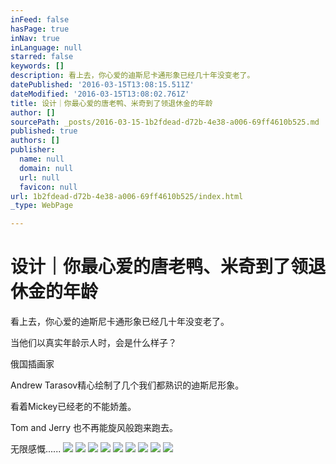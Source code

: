 ```yaml
---
inFeed: false
hasPage: true
inNav: true
inLanguage: null
starred: false
keywords: []
description: 看上去，你心爱的迪斯尼卡通形象已经几十年没变老了。
datePublished: '2016-03-15T13:08:15.511Z'
dateModified: '2016-03-15T13:08:02.761Z'
title: 设计｜你最心爱的唐老鸭、米奇到了领退休金的年龄
author: []
sourcePath: _posts/2016-03-15-1b2fdead-d72b-4e38-a006-69ff4610b525.md
published: true
authors: []
publisher:
  name: null
  domain: null
  url: null
  favicon: null
url: 1b2fdead-d72b-4e38-a006-69ff4610b525/index.html
_type: WebPage

---
```

# 设计｜你最心爱的唐老鸭、米奇到了领退休金的年龄

看上去，你心爱的迪斯尼卡通形象已经几十年没变老了。

当他们以真实年龄示人时，会是什么样子？

俄国插画家

Andrew Tarasov精心绘制了几个我们都熟识的迪斯尼形象。

看着Mickey已经老的不能娇羞。

Tom and Jerry 也不再能旋风般跑来跑去。

无限感慨......
![](https://the-grid-user-content.s3-us-west-2.amazonaws.com/47d3503e-d749-4d76-ab6e-ecc9829687f3.jpg)
![](https://the-grid-user-content.s3-us-west-2.amazonaws.com/3a509520-2249-42ff-9a52-b70552fe4390.jpg)
![](https://the-grid-user-content.s3-us-west-2.amazonaws.com/96059772-95ef-4247-ae97-0d1266a820eb.jpg)
![](https://the-grid-user-content.s3-us-west-2.amazonaws.com/a750aaf4-e2c2-48b5-9360-2c7a031e876f.jpg)
![](https://the-grid-user-content.s3-us-west-2.amazonaws.com/391da53a-33d6-4679-910e-ca4301097401.jpg)
![](https://the-grid-user-content.s3-us-west-2.amazonaws.com/d853ccf1-f7ab-4ecd-bdae-6ec973f24766.jpg)
![](https://the-grid-user-content.s3-us-west-2.amazonaws.com/69d5178f-e646-48fa-8d8d-a706babfd1d6.jpg)
![](https://the-grid-user-content.s3-us-west-2.amazonaws.com/6d050dbd-0d17-4b45-81c0-8aa22af88c6f.jpg)
![](https://the-grid-user-content.s3-us-west-2.amazonaws.com/d5ccd104-f496-48aa-882e-b50135851b0d.jpg)